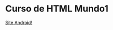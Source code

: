 # Curso de HTML Mundo1
<a href="https://eric-antonio.github.io/Curso-de-HTML-Mundo1/Aulas/Mundo%202/site%20android/index.html">Site Android!</a>
 

